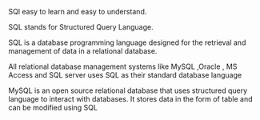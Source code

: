  SQl easy to learn and easy to understand.
 
 SQL stands for Structured Query Language.
 
 SQL is a database programming language designed for the retrieval and management of data in a relational database.
 
 All relational database management systems like MySQL ,Oracle , MS Access and SQL server uses SQL as their standard database language

 MySQL is an open source relational database that uses structured query language to interact with databases.
It stores data in the form of table and can be modified using SQL
